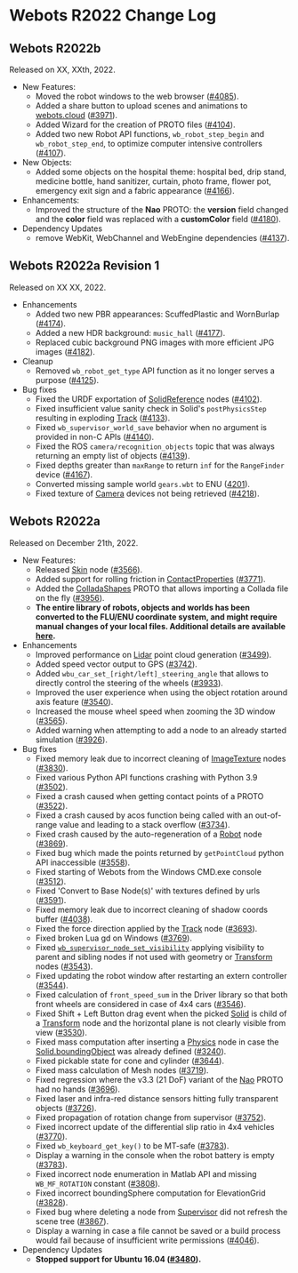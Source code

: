 # Webots R2022 Change Log

## Webots R2022b
Released on XX, XXth, 2022.

  - New Features:
    - Moved the robot windows to the web browser ([#4085](https://github.com/cyberbotics/webots/pull/4085)).
    - Added a share button to upload scenes and animations to [webots.cloud](https://webots.cloud) ([#3971](https://github.com/cyberbotics/webots/pull/3971)).
    - Added Wizard for the creation of PROTO files ([#4104](https://github.com/cyberbotics/webots/pull/4104)).
    - Added two new Robot API functions, `wb_robot_step_begin` and `wb_robot_step_end`, to optimize computer intensive controllers ([#4107](https://github.com/cyberbotics/webots/pull/4107)).
  - New Objects:
    - Added some objects on the hospital theme: hospital bed, drip stand, medicine bottle, hand sanitizer, curtain, photo frame, flower pot, emergency exit sign and a fabric appearance ([#4166](https://github.com/cyberbotics/webots/pull/4166)).
  - Enhancements:
    - Improved the structure of the **Nao** PROTO: the **version** field changed and the **color** field was replaced with a **customColor** field ([#4180](https://github.com/cyberbotics/webots/pull/4180)).
  - Dependency Updates
    - remove WebKit, WebChannel and WebEngine dependencies ([#4137](https://github.com/cyberbotics/webots/pull/4137)).

## Webots R2022a Revision 1
Released on XX XX, 2022.
  - Enhancements
    - Added two new PBR appearances: ScuffedPlastic and WornBurlap ([#4174](https://github.com/cyberbotics/webots/pull/4174)).
    - Added a new HDR background: `music_hall` ([#4177](https://github.com/cyberbotics/webots/pull/4177)).
    - Replaced cubic background PNG images with more efficient JPG images ([#4182](https://github.com/cyberbotics/webots/pull/4182)).
  - Cleanup
    - Removed `wb_robot_get_type` API function as it no longer serves a purpose ([#4125](https://github.com/cyberbotics/webots/pull/4125)).
  - Bug fixes
    - Fixed the URDF exportation of [SolidReference](solidreference.md) nodes ([#4102](https://github.com/cyberbotics/webots/pull/4102)).
    - Fixed insufficient value sanity check in Solid's `postPhysicsStep` resulting in exploding [Track](track.md) ([#4133](https://github.com/cyberbotics/webots/pull/4133)).
    - Fixed `wb_supervisor_world_save` behavior when no argument is provided in non-C APIs ([#4140](https://github.com/cyberbotics/webots/pull/4140)).
    - Fixed the ROS `camera/recognition_objects` topic that was always returning an empty list of objects ([#4139](https://github.com/cyberbotics/webots/pull/4139)).
    - Fixed depths greater than `maxRange` to return `inf` for the `RangeFinder` device ([#4167](https://github.com/cyberbotics/webots/pull/4167)).
    - Converted missing sample world `gears.wbt` to ENU ([4201](https://github.com/cyberbotics/webots/pull/4201)).
    - Fixed texture of [Camera](camera.md) devices not being retrieved ([#4218](https://github.com/cyberbotics/webots/pull/4218)).

## Webots R2022a
Released on December 21th, 2022.

  - New Features:
    - Released [Skin](skin.md) node ([#3566](https://github.com/cyberbotics/webots/pull/3566)).
    - Added support for rolling friction in [ContactProperties](contactproperties.md) ([#3771](https://github.com/cyberbotics/webots/pull/3771)).
    - Added the [ColladaShapes](../guide/object-shapes.md#colladashapes) PROTO that allows importing a Collada file on the fly ([#3956](https://github.com/cyberbotics/webots/pull/3956)).
    - **The entire library of robots, objects and worlds has been converted to the FLU/ENU coordinate system, and might require manual changes of your local files. Additional details are available [here](https://github.com/cyberbotics/webots/wiki/How-to-adapt-your-world-or-PROTO-to-Webots-R2022a).**
  - Enhancements
    - Improved performance on [Lidar](lidar.md) point cloud generation ([#3499](https://github.com/cyberbotics/webots/pull/3499)).
    - Added speed vector output to GPS ([#3742](https://github.com/cyberbotics/webots/pull/3742)).
    - Added `wbu_car_set_[right/left]_steering_angle` that allows to directly control the steering of the wheels ([#3933](https://github.com/cyberbotics/webots/pull/3933)).
    - Improved the user experience when using the object rotation around axis feature ([#3540](https://github.com/cyberbotics/webots/pull/3540)).
    - Increased the mouse wheel speed when zooming the 3D window ([#3565](https://github.com/cyberbotics/webots/pull/3565)).
    - Added warning when attempting to add a node to an already started simulation ([#3926](https://github.com/cyberbotics/webots/pull/3926)).
  - Bug fixes
    - Fixed memory leak due to incorrect cleaning of [ImageTexture](imagetexture.md) nodes ([#3830](https://github.com/cyberbotics/webots/pull/3830)).
    - Fixed various Python API functions crashing with Python 3.9 ([#3502](https://github.com/cyberbotics/webots/pull/3502)).
    - Fixed a crash caused when getting contact points of a PROTO ([#3522](https://github.com/cyberbotics/webots/pull/3522)).
    - Fixed a crash caused by acos function being called with an out-of-range value and leading to a stack overflow ([#3734](https://github.com/cyberbotics/webots/pull/3734)).
    - Fixed crash caused by the auto-regeneration of a [Robot](robot.md) node ([#3869](https://github.com/cyberbotics/webots/pull/3869)).
    - Fixed bug which made the points returned by `getPointCloud` python API inaccessible ([#3558](https://github.com/cyberbotics/webots/pull/3558)).
    - Fixed starting of Webots from the Windows CMD.exe console ([#3512](https://github.com/cyberbotics/webots/pull/3512)).
    - Fixed 'Convert to Base Node(s)' with textures defined by urls ([#3591](https://github.com/cyberbotics/webots/pull/3591)).
    - Fixed memory leak due to incorrect cleaning of shadow coords buffer ([#4038](https://github.com/cyberbotics/webots/pull/4038)).
    - Fixed the force direction applied by the [Track](track.md) node ([#3693](https://github.com/cyberbotics/webots/pull/3693)).
    - Fixed broken Lua gd on Windows ([#3769](https://github.com/cyberbotics/webots/pull/3769)).
    - Fixed [`wb_supervisor_node_set_visibility`](supervisor.md#wb_supervisor_node_set_visibility) applying visibility to parent and sibling nodes if not used with geometry or [Transform](transform.md) nodes ([#3543](https://github.com/cyberbotics/webots/pull/3543)).
    - Fixed updating the robot window after restarting an extern controller ([#3544](https://github.com/cyberbotics/webots/pull/3544)).
    - Fixed calculation of `front_speed_sum` in the Driver library so that both front wheels are considered in case of 4x4 cars ([#3546](https://github.com/cyberbotics/webots/pull/3546)).
    - Fixed Shift + Left Button drag event when the picked [Solid](solid.md) is child of a [Transform](transform.md) node and the horizontal plane is not clearly visible from view ([#3530](https://github.com/cyberbotics/webots/pull/3530)).
    - Fixed mass computation after inserting a [Physics](physics.md) node in case the [Solid.boundingObject](solid.md) was already defined ([#3240](https://github.com/cyberbotics/webots/pull/3240)).
    - Fixed pickable state for cone and cylinder ([#3644](https://github.com/cyberbotics/webots/pull/3644)).
    - Fixed mass calculation of Mesh nodes ([#3719](https://github.com/cyberbotics/webots/pull/3719)).
    - Fixed regression where the v3.3 (21 DoF) variant of the [Nao](../guide/nao.md) PROTO had no hands ([#3696](https://github.com/cyberbotics/webots/pull/3696)).
    - Fixed laser and infra-red distance sensors hitting fully transparent objects ([#3726](https://github.com/cyberbotics/webots/pull/3726)).
    - Fixed propagation of rotation change from supervisor ([#3752](https://github.com/cyberbotics/webots/pull/3752)).
    - Fixed incorrect update of the differential slip ratio in 4x4 vehicles ([#3770](https://github.com/cyberbotics/webots/pull/3770)).
    - Fixed `wb_keyboard_get_key()` to be MT-safe ([#3783](https://github.com/cyberbotics/webots/pull/3783)).
    - Display a warning in the console when the robot battery is empty ([#3783](https://github.com/cyberbotics/webots/pull/3783)).
    - Fixed incorrect node enumeration in Matlab API and missing `WB_MF_ROTATION` constant ([#3808](https://github.com/cyberbotics/webots/pull/3808)).
    - Fixed incorrect boundingSphere computation for ElevationGrid ([#3828](https://github.com/cyberbotics/webots/pull/3828)).
    - Fixed bug where deleting a node from [Supervisor](supervisor.md) did not refresh the scene tree ([#3867](https://github.com/cyberbotics/webots/pull/3867)).
    - Display a warning in case a file cannot be saved or a build process would fail because of insufficient write permissions ([#4046](https://github.com/cyberbotics/webots/pull/4046)).
  - Dependency Updates
    - **Stopped support for Ubuntu 16.04 ([#3480](https://github.com/cyberbotics/webots/pull/3480)).**
